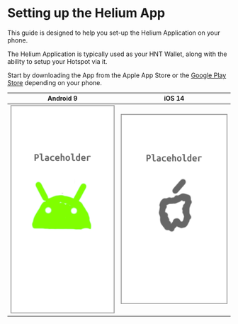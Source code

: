 # Setting up the Helium App

This guide is designed to help you set-up the Helium Application on your phone.

The Helium Application is typically used as your HNT Wallet, along with the ability to setup your Hotspot via it.

Start by downloading the App from the Apple App Store or the [Google Play Store](https://play.google.com/store/apps/details?id=com.helium.wallet) depending on your phone.

| Android 9 | iOS 14 |
| --- | ---  |
| ![Play Store](../media/screenshots/android/ph.png  ':size=350') | ![Apple Store](../media/screenshots/ios/ph.png  ':size=350') |
